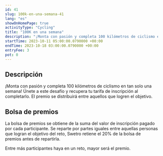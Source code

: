 ```yaml
---
id: 41
slug: 100k-en-una-semana-41
lang: "es"
showOnHomePage: true
activityType: "Cycling"
title: "100K en una semana"
description: "¡Monta con pasión y completa 100 kilómetros de ciclismo en tan solo una semana! Únete a este desafío y recupera tu tarifa de inscripción al completarlo. El premio se distribuirá entre aquellos que logren el objetivo."
startTime: 2023-10-11 05:00:00.0790000 +00:00
endTime: 2023-10-18 03:00:00.0790000 +00:00
entryFee: 3
pot: 0
---
```


## Descripción

¡Monta con pasión y completa 100 kilómetros de ciclismo en tan solo una semana! Únete a este desafío y recupera tu tarifa de inscripción al completarlo. El premio se distribuirá entre aquellos que logren el objetivo.

## Bolsa de premios

La bolsa de premios se obtiene de la suma del valor de inscripción pagado por cada participante. Se reparte por partes iguales entre aquellas personas que logran el objetivo del reto, Swetro retiene el 20% de la bolsa de premios antes de repartirla.

Entre más participantes haya en un reto, mayor será el premio.
